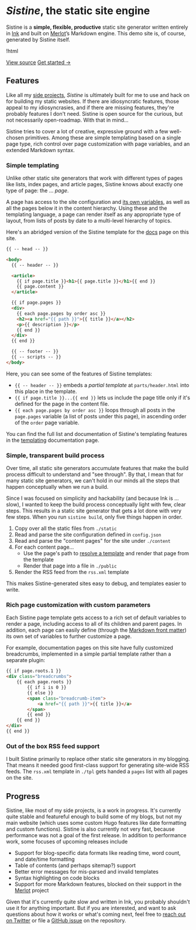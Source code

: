 # _Sistine_, the static site engine

Sistine is a **simple, flexible, productive** static site generator written entirely in [Ink](https://dotink.co/) and built on [Merlot](https://github.com/thesephist/merlot)’s Markdown engine. This demo site is, of course, generated by Sistine itself.

!html <p class="button-group">
<a class="button filled" href="https://github.com/thesephist/sistine" target="_blank">View source</a>
<a class="button" href="/start/">Get started &rarr;</a>
</p>

## Features

Like all my [side projects](https://thesephist.com/projects/), _Sistine_ is ultimately built for me to use and hack on for building my static websites. If there are idiosyncratic features, those appeal to my idiosyncrasies, and if there are missing features, they're probably features I don't need. Sistine is open source for the curious, but not necessarily open-roadmap. With that in mind...

Sistine tries to cover a lot of creative, expressive ground with a few well-chosen primitives. Among these are simple templating based on a single page type, rich control over page customization with page variables, and an extended Markdown syntax.

### Simple templating

Unlike other static site generators that work with different types of pages like lists, index pages, and article pages, Sistine knows about exactly one type of page: the ... _page_.

A page has access to the site configuration and [its own variables](/docs/tpl/), as well as all the pages below it in the content hierarchy. Using these and the templating language, a page can render itself as any appropriate type of layout, from lists of posts by date to a multi-level hierarchy of topics.

Here's an abridged version of the Sistine template for the [docs](/docs/) page on this site.

```html
{{ -- head -- }}

<body>
  {{ -- header -- }}

  <article>
    {{ if page.title }}<h1>{{ page.title }}</h1>{{ end }}
    {{ page.content }}
  </article>

  {{ if page.pages }}
  <div>
    {{ each page.pages by order asc }}
    <h2><a href="{{ path }}">{{ title }}</a></h2>
    <p>{{ description }}</p>
    {{ end }}
  </div>
  {{ end }}

  {{ -- footer -- }}
  {{ -- scripts -- }}
</body>
```

Here, you can see some of the features of Sistine templates:

- `{{ -- header -- }}` embeds a _partial template_ at `parts/header.html` into this place in the template.
- `{{ if page.title }}...{{ end }}` lets us include the page title only if it's defined for the page in the content file.
- `{{ each page.pages by order asc }}` loops through all posts in the `page.pages` variable (a list of posts under this page), in ascending order of the `order` page variable.

You can find the full list and documentation of Sistine's templating features in the [templating](/docs/tpl/) documentation page.

### Simple, transparent build process

Over time, all static site generators accumulate features that make the build process difficult to understand and "see through". By that, I mean that for many static site generators, we can't hold in our minds all the steps that happen conceptually when we run a build.

Since I was focused on simplicity and hackability (and because Ink is ... slow), I wanted to keep the build process conceptually light with few, clear steps. This results in a static site generator that gets a lot done with very few steps. When you run `sistine build`, only five things happen in order.

1. Copy over all the static files from `./static`
2. Read and parse the site configuration defined in `config.json`
3. Read and parse the "content pages" for the site under `./content`
4. For each content page...
    - Use the page's path to [resolve a template](/docs/tpl/) and render that page from the template
    - Render that page into a file in `./public`
5. Render the RSS feed from the  `rss.xml` template

This makes Sistine-generated sites easy to debug, and templates easier to write.

### Rich page customization with custom parameters

Each Sistine page template gets access to a rich set of default variables to render a page, including access to all of its children and parent pages. In addition, each page can easily define (through the [Markdown front matter](/docs/markdown/)) its own set of variables to further customize a page.

For example, documentation pages on this site have fully customized breadcrumbs, implemented in a simple partial template rather than a separate plugin:

```html
{{ if page.roots.1 }}
<div class="breadcrumbs">
    {{ each page.roots }}
        {{ if i is 0 }}
        {{ else }}
        <span class="breadcrumb-item">
            <a href="{{ path }}">{{ title }}</a>
        </span>
        {{ end }}
    {{ end }}
</div>
{{ end }}
```

### Out of the box RSS feed support

I built Sistine primarily to replace other static site generators in my blogging. That means it needed good first-class support for generating site-wide RSS feeds. The `rss.xml` template in `./tpl` gets handed a `pages` list with all pages on the site.

## Progress

Sistine, like most of my side projects, is a work in progress. It's currently quite stable and featureful enough to build some of my blogs, but not my main website (which uses some custom Hugo features like date formatting and custom functions). Sistine is also currently not very fast, because performance was not a goal of the first release. In addition to performance work, some focuses of upcoming releases include

- Support for blog-specific data formats like reading time, word count, and date/time formatting
- Table of contents (and perhaps sitemap?) support
- Better error messages for mis-parsed and invalid templates
- Syntax highlighting on code blocks
- Support for more Markdown features, blocked on their support in the [Merlot](https://github.com/thesephist/merlot) project

Given that it's currently quite slow and written in Ink, you probably shouldn't use it for anything important. But if you are interested, and want to ask questions about how it works or what's coming next, feel free to [reach out on Twitter](https://twitter.com/thesephist) or file a [GitHub issue](https://github.com/thesephist/sistine/issues) on the repository.

